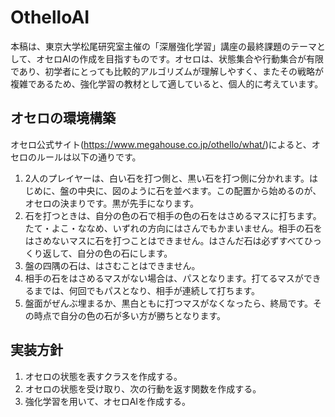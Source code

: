 # OthelloAI

本稿は、東京大学松尾研究室主催の「深層強化学習」講座の最終課題のテーマとして、オセロAIの作成を目指すものです。オセロは、状態集合や行動集合が有限であり、初学者にとっても比較的アルゴリズムが理解しやすく、またその戦略が複雑であるため、強化学習の教材として適していると、個人的に考えています。

## オセロの環境構築

オセロ公式サイト(https://www.megahouse.co.jp/othello/what/)によると、オセロのルールは以下の通りです。
1. 2人のプレイヤーは、白い石を打つ側と、黒い石を打つ側に分かれます。はじめに、盤の中央に、図のように石を並べます。この配置から始めるのが、オセロの決まりです。黒が先手になります。
2. 石を打つときは、自分の色の石で相手の色の石をはさめるマスに打ちます。たて・よこ・ななめ、いずれの方向にはさんでもかまいません。相手の石をはさめないマスに石を打つことはできません。はさんだ石は必ずすべてひっくり返して、自分の色の石にします。
3. 盤の四隅の石は、はさむことはできません。
4. 相手の石をはさめるマスがない場合は、パスとなります。打てるマスができるまでは、何回でもパスとなり、相手が連続して打ちます。
5. 盤面がぜんぶ埋まるか、黒白ともに打つマスがなくなったら、終局です。その時点で自分の色の石が多い方が勝ちとなります。

## 実装方針

1. オセロの状態を表すクラスを作成する。
2. オセロの状態を受け取り、次の行動を返す関数を作成する。
3. 強化学習を用いて、オセロAIを作成する。